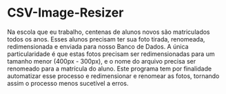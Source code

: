 # CSV-Image-Resizer
Na escola que eu trabalho, centenas de alunos novos são matriculados todos os anos. Esses alunos precisam ter sua foto tirada, renomeada, redimensionada e enviada para nosso Banco de Dados. A única particularidade é que estas fotos precisam ser redimensionadas para um tamanho menor (400px - 300px), e o nome do arquivo precisa ser renomeado para a matrícula do aluno. Este programa tem por finalidade automatizar esse processo e redimensionar e renomear as fotos, tornando assim o processo menos sucetível a erros. 
